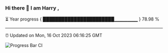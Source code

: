 ### Hi there 👋 I am Harry , 

⏳ Year progress { ███████████████████████▁▁▁▁▁▁▁ } 78.98 %

---

⏰ Updated on Mon, 16 Oct 2023 06:16:25 GMT

![Progress Bar CI](https://github.com/duykhang68/duykhang68/workflows/Progress%20Bar%20CI/badge.svg)
